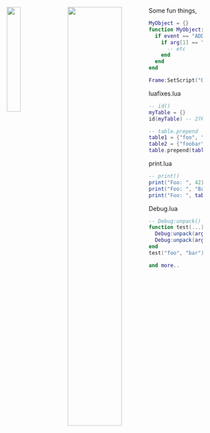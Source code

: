 <p align="center">
    <img style="float: left" src="https://github.com/user-attachments/assets/8d0131a4-1061-42b2-a3ab-0409113afbcd" width="25%" height="25%">
    <img style="float: left" src="https://github.com/user-attachments/assets/d3852943-d71e-4c3c-83c6-9fa6d261d178" width="50%" height="50%">
</p>

Some fun things,

```lua
MyObject = {}
function MyObject:load(...)
  if event == "ADDON_LOADED" then
    if arg[1] == "MyAddon" then
      -- etc
    end
  end
end

Frame:SetScript("OnEvent", bind(self, MyObject.load))
```

luafixes.lua
```lua
-- id()
myTable = {}
id(myTable) -- 27FC3608

-- table.prepend
table1 = {"foo", "bar"}
table2 = {"foobar"}
table.prepend(table1, table2) -- {"foo", "bar", "foobar"}
```
print.lua
```lua
-- print()
print("Foo: ", 42) -- Foo: 42
print("Foo: ", "Bar: ", 42) -- Foo: Bar: 42
print("Foo: ", table1) -- Foo: 27FC3608
```
Debug.lua
```lua
-- Debug:unpack()
function test(...)
  Debug:unpack(arg) -- "foo bar"
  Debug:unpack(arg, ", ") -- "foo, bar"
end
test("foo", "bar")

and more..
```
